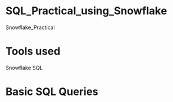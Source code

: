 # SQL_Practical_using_Snowflake

Snowflake_Practical

# Tools used
Snowflake SQL

# Basic SQL Queries
